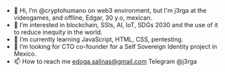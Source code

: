 - 👋 Hi, I’m @cryptohumano on web3 environment, but I'm j3rga at the videogames, and offline, Edgar, 30 y.o, mexican.
- 👀 I’m interested in blockchain, SSIs, AI, IoT, SDGs 2030 and the use of it to reduce inequity in the world.
- 🌱 I’m currently learning JavaScript, HTML, CSS, pentesting.
- 💞️ I’m looking for CTO co-founder for a Self Sovereign Identity project in Mexico.
- 📫 How to reach me edoga.salinas@gmail.com Telegram @j3rga

<!---
cryptohumano/cryptohumano is a ✨ special ✨ repository because its `README.md` (this file) appears on your GitHub profile.
You can click the Preview link to take a look at your changes.
--->
